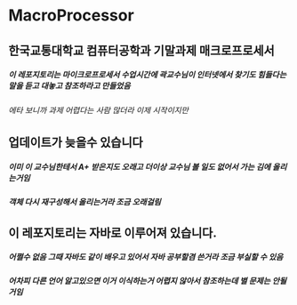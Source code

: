 # MacroProcessor
## 한국교통대학교 컴퓨터공학과 기말과제 매크로프로세서

##### 이 레포지토리는 마이크로프로세서 수업시간에 곽교수님이 인터넷에서 찾기도 힘들다는 말을 듣고 대놓고 참조하라고 만들었음
###### 에타 보니까 과제 어렵다는 사람 많더라 이제 시작이지만


## 업데이트가 늦을수 있습니다
##### 이미 이 교수님한테서 A+ 받은지도 오래고 더이상 교수님 볼 일도 없어서 가는 김에 올리는거임
##### 객체 다시 재구성해서 올리는거라 조금 오래걸림


## 이 레포지토리는 자바로 이루어져 있습니다.
##### 어쩔수 없음 그때 자바도 같이 배우고 있어서 자바 공부할겸 쓴거라 조금 부실할 수 있음
##### 어차피 다른 언어 알고있으면 이거 이식하는거 어렵지 않아서 참조하는데 별 문제는 안될거임
